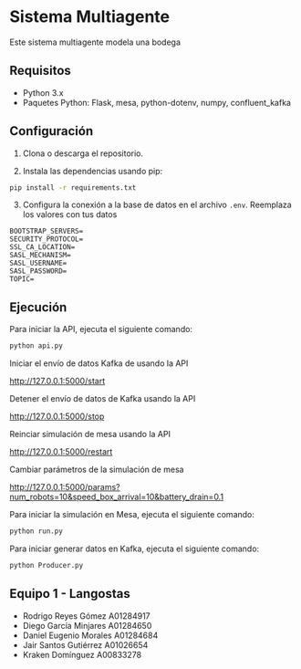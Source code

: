 # Sistema Multiagente
Este sistema multiagente modela una bodega

## Requisitos

- Python 3.x
- Paquetes Python: Flask, mesa, python-dotenv, numpy, confluent_kafka

## Configuración

1. Clona o descarga el repositorio.

2. Instala las dependencias usando pip:

```bash
pip install -r requirements.txt
```


3. Configura la conexión a la base de datos en el archivo `.env`. Reemplaza los valores con tus  datos
```env
BOOTSTRAP_SERVERS=
SECURITY_PROTOCOL=
SSL_CA_LOCATION=
SASL_MECHANISM=
SASL_USERNAME=
SASL_PASSWORD=
TOPIC=
```

## Ejecución

Para iniciar la API, ejecuta el siguiente comando:

```bash
python api.py
```

Iniciar el envío de datos Kafka de usando la API

http://127.0.0.1:5000/start

Detener el envío de datos de Kafka usando la API

http://127.0.0.1:5000/stop

Reinciar simulación de mesa usando la API

http://127.0.0.1:5000/restart

Cambiar parámetros de la simulación de mesa

http://127.0.0.1:5000/params?num_robots=10&speed_box_arrival=10&battery_drain=0.1

Para iniciar la simulación en Mesa, ejecuta el siguiente comando:

```bash
python run.py
```

Para iniciar generar datos en Kafka, ejecuta el siguiente comando:

```bash
python Producer.py
```


## Equipo 1 - Langostas

- Rodrigo Reyes Gómez      A01284917
- Diego García Minjares    A01284650
- Daniel Eugenio Morales   A01284684
- Jair Santos Gutiérrez    A01026654
- Kraken Domínguez         A00833278
